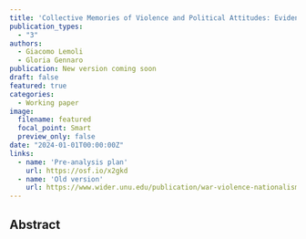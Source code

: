 ```yaml
---
title: 'Collective Memories of Violence and Political Attitudes: Evidence from a World War II Frontline'
publication_types:
  - "3"
authors:
  - Giacomo Lemoli
  - Gloria Gennaro
publication: New version coming soon
draft: false
featured: true
categories:
  - Working paper
image:
  filename: featured
  focal_point: Smart
  preview_only: false
date: "2024-01-01T00:00:00Z"
links:
  - name: 'Pre-analysis plan'
    url: https://osf.io/x2gkd
  - name: 'Old version'
    url: https://www.wider.unu.edu/publication/war-violence-nationalism-and-party-support
---
```


## Abstract

